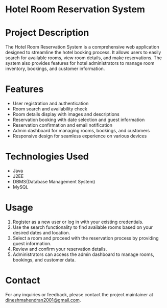 # Hotel Room Reservation System

# Project Description
The Hotel Room Reservation System is a comprehensive web application designed to streamline the hotel booking process. It allows users to easily search for available rooms, view room details, and make reservations. The system also provides features for hotel administrators to manage room inventory, bookings, and customer information.

# Features
- User registration and authentication
- Room search and availability check
- Room details display with images and descriptions
- Reservation booking with date selection and guest information
- Reservation confirmation and email notification
- Admin dashboard for managing rooms, bookings, and customers
- Responsive design for seamless experience on various devices

# Technologies Used
- Java
- J2EE
- DBMS(Database Management System)
- MySQL

# Usage
1. Register as a new user or log in with your existing credentials.
2. Use the search functionality to find available rooms based on your desired dates and location.
3. Select a room and proceed with the reservation process by providing guest information.
4. Review and confirm your reservation details.
5. Administrators can access the admin dashboard to manage rooms, bookings, and customer data.

# Contact
For any inquiries or feedback, please contact the project maintainer at [dineshmahendran2001@gmail.com](mailto:dineshmahendran2001@gmail.com).

